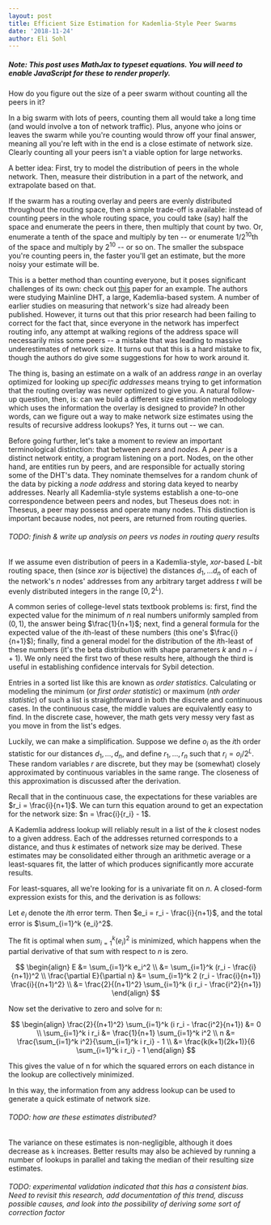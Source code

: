 ```yaml
---
layout: post
title: Efficient Size Estimation for Kademlia-Style Peer Swarms
date: '2018-11-24'
author: Eli Sohl
---
```



<h5 id="noscript_notice">Note: This post uses MathJax to typeset equations. You will need to enable JavaScript for these to render properly.</h5>
<script src="/sohliloquies/assets/js/noscriptnoticer.js"></script>

How do you figure out the size of a peer swarm without counting all the peers in it?

In a big swarm with lots of peers, counting them all would take a long time (and would involve a ton of network traffic). Plus, anyone who joins or leaves the swarm while you're counting would throw off your final answer, meaning all you're left with in the end is a close estimate of network size. Clearly counting all your peers isn't a viable option for large networks.

A better idea: First, try to model the distribution of peers in the whole network. Then, measure their distribution in a part of the network, and extrapolate based on that.

If the swarm has a routing overlay and peers are evenly distributed throughout the routing space, then a simple trade-off is available: instead of counting peers in the whole routing space, you could take (say) half the space and enumerate the peers in there, then multiply that count by two. Or, enumerate a tenth of the space and multiply by ten -- or enumerate $1/2^{10}$th of the space and multiply by $2^{10}$ -- or so on. The smaller the subspace you're counting peers in, the faster you'll get an estimate, but the more noisy your estimate will be.

This is a better method than counting everyone, but it poses significant challenges of its own: check out [this](#https://www.cs.helsinki.fi/u/lxwang/publications/P2P2013_13.pdf) paper for an example. The authors were studying Mainline DHT, a large, Kademlia-based system. A number of earlier studies on measuring that network's size had already been published. However, it turns out that this prior research had been failing to correct for the fact that, since everyone in the network has imperfect routing info, any attempt at walking regions of the address space will necessarily miss some peers -- a mistake that was leading to massive underestimates of network size. It turns out that this is a hard mistake to fix, though the authors do give some suggestions for how to work around it.

The thing is, basing an estimate on a walk of an address _range_ in an overlay optimized for looking up _specific addresses_ means trying to get information that the routing overlay was never optimized to give you. A natural follow-up question, then, is: can we build a different size estimation methodology which uses the information the overlay is designed to provide? In other words, can we figure out a way to make network size estimates using the results of recursive address lookups? Yes, it turns out -- we can.

Before going further, let's take a moment to review an important terminological distinction: that between _peers_ and _nodes_. A _peer_ is a distinct network entity, a program listening on a port. Nodes, on the other hand, are entities run by peers, and are responsible for actually storing some of the DHT's data. They nominate themselves for a random chunk of the data by picking a _node address_ and storing data keyed to nearby addresses. Nearly all Kademlia-style systems establish a one-to-one correspondence between peers and nodes, but Theseus does not: in Theseus, a peer may possess and operate many nodes. This distinction is important because nodes, not peers, are returned from routing queries.

<h6>TODO: finish & write up analysis on peers vs nodes in routing query results</h6>

If we assume even distribution of peers in a Kademlia-style, $xor$-based $L$-bit routing space, then (since $xor$ is bijective) the distances $d_1, \ldots d_n$ of each of the network's $n$ nodes' addresses from any arbitrary target address $t$ will be evenly distributed integers in the range $[0, 2^L)$.

A common series of college-level stats textbook problems is: first, find the expected value for the minimum of $n$ real numbers uniformly sampled from $(0, 1)$, the answer being $\frac{1}{n+1}$; next, find a general formula for the expected value of the $i$th-least of these numbers (this one's $\frac{i}{n+1}$); finally, find a general model for the distribution of the $i$th-least of these numbers (it's the beta distribution with shape parameters $k$ and $n-i+1$). We only need the first two of these results here, although the third is useful in establishing confidence intervals for Sybil detection.

Entries in a sorted list like this are known as _order statistics_. Calculating or modeling the minimum (or _first order statistic_) or maximum (_nth order statistic_) of such a list is straightforward in both the discrete and continuous cases. In the continuous case, the middle values are equivalently easy to find. In the discrete case, however, the math gets very messy very fast as you move in from the list's edges.

Luckily, we can make a simplification. Suppose we define $o_i$ as the $i$th order statistic for our distances $d_1, \ldots, d_n$, and define $r_1, \ldots, r_n$ such that $r_i = o_i / 2^L$. These random variables $r$ are discrete, but they may be (somewhat) closely approximated by continuous variables in the same range. The closeness of this approximation is discussed after the derivation.

Recall that in the continuous case, the expectations for these variables are $r_i = \frac{i}{n+1}$. We can turn this equation around to get an expectation for the network size: $n = \frac{i}{r_i} - 1$.

A Kademlia address lookup will reliably result in a list of the $k$ closest nodes to a given address. Each of the addresses returned corresponds to a distance, and thus $k$ estimates of network size may be derived. These estimates may be consolidated either through an arithmetic average or a least-squares fit, the latter of which produces significantly more accurate results.

For least-squares, all we're looking for is a univariate fit on $n$. A closed-form expression exists for this, and the derivation is as follows:

Let $e_i$ denote the $i$th error term. Then $e_i = r_i - \frac{i}{n+1}$, and the total error is $\sum_{i=1}^k {e_i}^2$.

The fit is optimal when $sum_{i=1}^k (e_i)^2$ is minimized, which happens when the partial derivative of that sum with respect to $n$ is zero.

$$
\begin{align}
E &= \sum_{i=1}^k e_i^2 \\
&= \sum_{i=1}^k (r_i - \frac{i}{n+1})^2 \\
\frac{\partial E}{\partial n} &= \sum_{i=1}^k 2 (r_i - \frac{i}{n+1}) \frac{i}{(n+1)^2} \\
&= \frac{2}{(n+1)^2} \sum_{i=1}^k (i r_i - \frac{i^2}{n+1})
\end{align}
$$

Now set the derivative to zero and solve for n:

$$
\begin{align}
\frac{2}{(n+1)^2} \sum_{i=1}^k (i r_i - \frac{i^2}{n+1}) &= 0 \\
\sum_{i=1}^k i r_i &= \frac{1}{n+1} \sum_{i=1}^k i^2 \\
n &= \frac{\sum_{i=1}^k i^2}{\sum_{i=1}^k i r_i} - 1 \\
&= \frac{k(k+1)(2k+1)}{6 \sum_{i=1}^k i r_i} - 1
\end{align}
$$

This gives the value of n for which the squared errors on each distance in the lookup are collectively minimized.

In this way, the information from any address lookup can be used to generate a quick estimate of network size.

<h6>TODO: how are these estimates distributed?</h6>

The variance on these estimates is non-negligible, although it does decrease as `k` increases. Better results may also be achieved by running a number of lookups in parallel and taking the median of their resulting size estimates.

<h6>TODO: experimental validation indicated that this has a consistent bias. Need to revisit this research, add documentation of this trend, discuss possible causes, and look into the possibility of deriving some sort of correction factor</h6>
